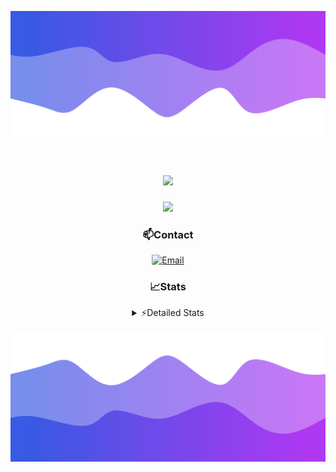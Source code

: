 ![Header](./header.png)
<div align="center">

<h1 align="center">
  <a href="https://git.io/typing-svg">
    <img src="https://readme-typing-svg.herokuapp.com/?lines=Hello,+There!+👋;This+is+chicho.;CEO+on+Hely+Development....;&center=true&size=25">
  </a>
</h1>
  
<p align="center">
  <img src="https://lanyard.cnrad.dev/api/852683595378196480" />
</p>

### 📫Contact
  [![Email](https://img.shields.io/badge/Email-gastondalla@gmail.com-04619f?style=for-the-badge&logo=gmail&logoColor=white)](mailto:gastondalla@gmail.com)
</br>  
### 📈Stats
<details>
    <summary> ⚡Detailed Stats</summary>
    <br/>

<!--START_SECTION:waka-->
![Code Time](http://img.shields.io/badge/Code%20Time-187%20hrs%2012%20mins-blue)

![Profile Views](http://img.shields.io/badge/Profile%20Views-4-blue)

**🐱 My GitHub Data** 

> 📦 37.9 kB Used in GitHub's Storage 
 > 
> 🏆 7 Contributions in the Year 2023
 > 
> 🚫 Not Opted to Hire
 > 
> 📜 6 Public Repositories 
 > 
> 🔑 9 Private Repositories 
 > 
**I'm a Night 🦉** 

```text
🌞 Morning                13 commits          ██░░░░░░░░░░░░░░░░░░░░░░░   07.69 % 
🌆 Daytime                16 commits          ██░░░░░░░░░░░░░░░░░░░░░░░   09.47 % 
🌃 Evening                82 commits          ████████████░░░░░░░░░░░░░   48.52 % 
🌙 Night                  58 commits          █████████░░░░░░░░░░░░░░░░   34.32 % 
```
📅 **I'm Most Productive on Wednesday** 

```text
Monday                   11 commits          ██░░░░░░░░░░░░░░░░░░░░░░░   06.51 % 
Tuesday                  33 commits          █████░░░░░░░░░░░░░░░░░░░░   19.53 % 
Wednesday                40 commits          ██████░░░░░░░░░░░░░░░░░░░   23.67 % 
Thursday                 18 commits          ███░░░░░░░░░░░░░░░░░░░░░░   10.65 % 
Friday                   20 commits          ███░░░░░░░░░░░░░░░░░░░░░░   11.83 % 
Saturday                 19 commits          ███░░░░░░░░░░░░░░░░░░░░░░   11.24 % 
Sunday                   28 commits          ████░░░░░░░░░░░░░░░░░░░░░   16.57 % 
```


📊 **This Week I Spent My Time On** 

```text
🕑︎ Time Zone: America/Argentina/Buenos_Aires

💬 Programming Languages: 
C#                       11 hrs 46 mins      ███████████░░░░░░░░░░░░░░   44.55 % 
Other                    6 hrs 8 mins        ██████░░░░░░░░░░░░░░░░░░░   23.21 % 
Python                   4 hrs 35 mins       ████░░░░░░░░░░░░░░░░░░░░░   17.37 % 
HTML                     3 hrs 45 mins       ████░░░░░░░░░░░░░░░░░░░░░   14.24 % 
JSON                     4 mins              ░░░░░░░░░░░░░░░░░░░░░░░░░   00.25 % 

🔥 Editors: 
Visual Studio            17 hrs 55 mins      █████████████████░░░░░░░░   67.82 % 
VS Code                  8 hrs 30 mins       ████████░░░░░░░░░░░░░░░░░   32.18 % 

🐱‍💻 Projects: 
Hate                     9 hrs 9 mins        █████████░░░░░░░░░░░░░░░░   34.62 % 
StringExtractor          6 hrs 59 mins       ███████░░░░░░░░░░░░░░░░░░   26.43 % 
Unknown Project          4 hrs 44 mins       ████░░░░░░░░░░░░░░░░░░░░░   17.95 % 
Coder                    3 hrs 43 mins       ████░░░░░░░░░░░░░░░░░░░░░   14.09 % 
Palometa                 1 hr 36 mins        ██░░░░░░░░░░░░░░░░░░░░░░░   06.11 % 

💻 Operating System: 
Windows                  26 hrs 26 mins      █████████████████████████   100.00 % 
```

**I Mostly Code in JavaScript** 

```text
JavaScript               8 repos             ██████████░░░░░░░░░░░░░░░   38.10 % 
CSS                      3 repos             ████░░░░░░░░░░░░░░░░░░░░░   14.29 % 
C#                       2 repos             ██░░░░░░░░░░░░░░░░░░░░░░░   09.52 % 
Batchfile                1 repo              █░░░░░░░░░░░░░░░░░░░░░░░░   04.76 % 
Python                   1 repo              █░░░░░░░░░░░░░░░░░░░░░░░░   04.76 % 
```




 Last Updated on 29/06/2023 17:12:05 UTC
<!--END_SECTION:waka-->
</details>

![Footer](./footer.png)
